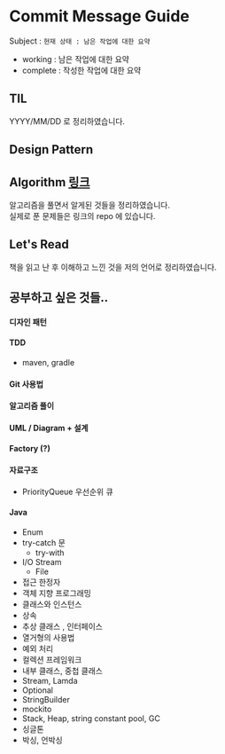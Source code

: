 # Commit Message Guide
Subject : `현재 상태 : 남은 작업에 대한 요약`

- working : 남은 작업에 대한 요약
- complete : 작성한 작업에 대한 요약

## TIL 
YYYY/MM/DD 로 정리하였습니다.

## Design Pattern 

## Algorithm [링크](https://github.com/Hyune-c/algorithm)
알고리즘을 풀면서 알게된 것들을 정리하였습니다.  
실제로 푼 문제들은 링크의 repo 에 있습니다.

## Let's Read 
책을 읽고 난 후 이해하고 느낀 것을 저의 언어로 정리하였습니다.

## 공부하고 싶은 것들..

#### 디자인 패턴
#### TDD
- maven, gradle
#### Git 사용법
#### 알고리즘 풀이
#### UML / Diagram + 설계
#### Factory (?)
#### 자료구조
- PriorityQueue 우선순위 큐
#### Java
- Enum
- try-catch 문
	- try-with
-  I/O Stream
	- File
- 접근 한정자  
- 객체 지향 프로그래밍  
- 클래스와 인스턴스  
- 상속  
- 추상 클래스 , 인터페이스  
- 열거형의 사용법  
- 예외 처리  
- 컬렉션 프레임워크  
- 내부 클래스, 중첩 클래스
- Stream, Lamda
- Optional  
- StringBuilder
- mockito
- Stack, Heap, string constant pool, GC
- 싱글톤
- 박싱, 언박싱
